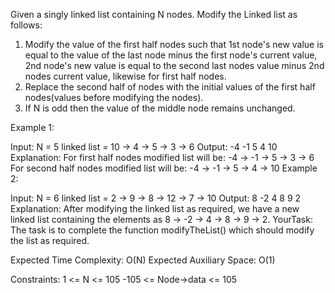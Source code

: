 Given a singly linked list containing N nodes. Modify the Linked list as follows:

1. Modify the value of the first half nodes such that 1st node's new value is equal to the value of the last node minus the first node's current value, 2nd node's new value is equal to the second last nodes value minus 2nd nodes current value, likewise for first half nodes.
2. Replace the second half of nodes with the initial values of the first half nodes(values before modifying the nodes).
3. If N is odd then the value of the middle node remains unchanged.

Example 1:

Input:
N = 5
linked list = 10 -> 4 -> 5 -> 3 -> 6
Output:
-4 -1 5 4 10
Explanation:
For first half nodes modified list will be:
-4 -> -1 -> 5 -> 3 -> 6
For second half nodes modified list will be:
-4 -> -1 -> 5 -> 4 -> 10
Example 2:

Input:
N = 6
linked list = 2 -> 9 -> 8 -> 12 -> 7 -> 10
Output:
8 -2 4 8 9 2
Explanation:
After modifying the linked list as required,
we have a new linked list containing the elements as
8 -> -2 -> 4 -> 8 -> 9 -> 2.
YourTask:
The task is to complete the function modifyTheList() which should modify the list as required.

Expected Time Complexity: O(N)
Expected Auxiliary Space: O(1)

Constraints:
1 <= N <= 105
-105  <= Node->data <= 105
